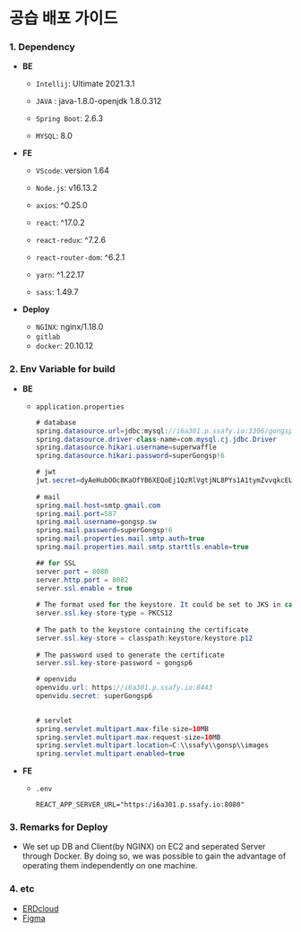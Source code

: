 # 공습 배포 가이드

### 1. Dependency

- **BE**
  - `Intellij`: Ultimate 2021.3.1
  - `JAVA` : java-1.8.0-openjdk 1.8.0.312
  - `Spring Boot`: 2.6.3
  
  - `MYSQL`: 8.0
  
- **FE**
  - `VScode`: version 1.64
  - `Node.js`: v16.13.2
  
  - `axios`: ^0.25.0
  
  - `react`: ^17.0.2
  
  - `react-redux`: ^7.2.6
  
  - `react-router-dom`: ^6.2.1
  
  - `yarn`: ^1.22.17
  
  - `sass`: 1.49.7
  
- **Deploy**
  - `NGINX`:  nginx/1.18.0
  - `gitlab`
  - `docker`:  20.10.12

### 2. Env Variable for build

- **BE**

  - `application.properties`

    ```java
    # database
    spring.datasource.url=jdbc:mysql://i6a301.p.ssafy.io:3306/gongsp?useUnicode=true&characterEncoding=utf8&serverTimezone=Asia/Seoul&zeroDateTimeBehavior=convertToNull&rewriteBatchedStatements=true
    spring.datasource.driver-class-name=com.mysql.cj.jdbc.Driver
    spring.datasource.hikari.username=superwaffle
    spring.datasource.hikari.password=superGongsp!6
    
    # jwt
    jwt.secret=dyAeHubOOc8KaOfYB6XEQoEj1QzRlVgtjNL8PYs1A1tymZvvqkcEU7L1imkKHeDa
        
    # mail
    spring.mail.host=smtp.gmail.com
    spring.mail.port=587
    spring.mail.username=gongsp.sw
    spring.mail.password=superGongsp!6
    spring.mail.properties.mail.smtp.auth=true
    spring.mail.properties.mail.smtp.starttls.enable=true
    
    ## for SSL
    server.port = 8080
    server.http.port = 8082
    server.ssl.enable = true
        
    # The format used for the keystore. It could be set to JKS in case it is a JKS file
    server.ssl.key-store-type = PKCS12
        
    # The path to the keystore containing the certificate
    server.ssl.key-store = classpath:keystore/keystore.p12
        
    # The password used to generate the certificate
    server.ssl.key-store-password = gongsp6
    
    # openvidu
    openvidu.url: https://i6a301.p.ssafy.io:8443
    openvidu.secret: superGongsp6
        
    
    # servlet
    spring.servlet.multipart.max-file-size=10MB
    spring.servlet.multipart.max-request-size=10MB
    spring.servlet.multipart.location=C:\\ssafy\\gonsp\\images
    spring.servlet.multipart.enabled=true
    ```

- **FE**

  - `.env`

    ```
    REACT_APP_SERVER_URL="https:/i6a301.p.ssafy.io:8080"
    ```



### 3. Remarks for Deploy

- We set up DB and Client(by NGINX) on EC2 and seperated Server through Docker. By doing so, we was possible to gain the advantage of operating them independently on one machine.

### 4. etc

- [ERDcloud](https://www.erdcloud.com/team/kpsf5vvWrFLF3QoHj)
- [Figma](https://www.figma.com/file/5ySXykH6zs0BEXyhOMNASk/%EA%B3%B5%EC%8A%B5)